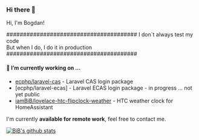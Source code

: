 ### Hi there 👋

Hi, I'm Bogdan!

 #######################################
    I don`t always test my code         
  But when I do, I do it in production
 #######################################

#### 🔭 I’m currently working on ...

- [ecphp/laravel-cas](https://github.com/ecphp/laravel-cas) - Laravel CAS login package 
- [ecphp/laravel-ecas] - Laravel ECAS login package - in progress ... not yet public
- [iamBiB/lovelace-htc-flipclock-weather](https://github.com/iamBiB/lovelace-htc-flipclock-weather) - HTC weather clock for HomeAssistant

I'm currently **available for remote work**, feel free to contact me.

[![BiB's github stats](https://github-readme-stats.vercel.app/api?username=iamBiB&count_private=true&show_icons=true)](https://github.com/iambib)
